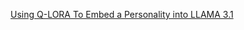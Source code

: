 [Using Q-LORA To Embed a Personality into LLAMA 3.1](https://medium.com/@coldstart_coder/using-q-lora-to-embed-a-personality-into-llama-3-1-95f8cf5d22ac)
